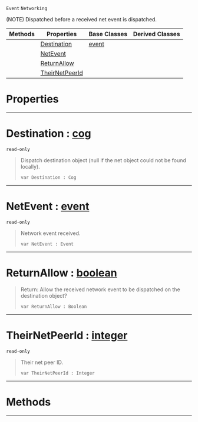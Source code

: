  `Event` `Networking`



(NOTE) Dispatched before a received net event is dispatched.

|Methods|Properties|Base Classes|Derived Classes|
|---|---|---|---|
| |[ Destination](https://github.com/zeroengineteam/ZeroDocs/blob/master/code_reference/class_reference/neteventreceived.markdown#destination-zero-engine)|[event](https://github.com/zeroengineteam/ZeroDocs/blob/master/code_reference/class_reference/event.markdown)| |
| |[ NetEvent](https://github.com/zeroengineteam/ZeroDocs/blob/master/code_reference/class_reference/neteventreceived.markdown#netevent-zero-engine-doc)| | |
| |[ ReturnAllow](https://github.com/zeroengineteam/ZeroDocs/blob/master/code_reference/class_reference/neteventreceived.markdown#returnallow-zero-engine)| | |
| |[ TheirNetPeerId](https://github.com/zeroengineteam/ZeroDocs/blob/master/code_reference/class_reference/neteventreceived.markdown#theirnetpeerid-zero-engi)| | |


 #  Properties


---  
 #  Destination : [cog](https://github.com/zeroengineteam/ZeroDocs/blob/master/code_reference/class_reference/cog.markdown)

 `read-only`

> Dispatch destination object (null if the net object could not be found locally).
> ``` lang=cpp, name=Zilch
> var Destination : Cog


---  
 #  NetEvent : [event](https://github.com/zeroengineteam/ZeroDocs/blob/master/code_reference/class_reference/event.markdown)

 `read-only`

> Network event received.
> ``` lang=cpp, name=Zilch
> var NetEvent : Event


---  
 #  ReturnAllow : [boolean](https://github.com/zeroengineteam/ZeroDocs/blob/master/code_reference/zilch_base_types/boolean.markdown)

> Return: Allow the received network event to be dispatched on the destination object?
> ``` lang=cpp, name=Zilch
> var ReturnAllow : Boolean


---  
 #  TheirNetPeerId : [integer](https://github.com/zeroengineteam/ZeroDocs/blob/master/code_reference/zilch_base_types/integer.markdown)

 `read-only`

> Their net peer ID.
> ``` lang=cpp, name=Zilch
> var TheirNetPeerId : Integer


---  
 #  Methods


---  
 

 